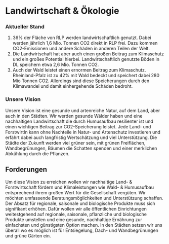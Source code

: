 # Landwirtschaft & Ökologie

### Aktueller Stand

1. 36% der Fläche von RLP werden landwirtschaftlich genutzt. Dabei werden jährlich 1,6 Mio. Tonnen CO2 direkt in RLP frei. Dazu kommen CO2-Emissionen und andere Schäden in anderen Teilen der Welt.
2. Die Landwirtschaft hat aber auch einen großen Beitrag zum Klimaschutz und ein großes Potential hierbei. Landwirtschaftlich genutzte Böden in DL speichern etwa 2,6 Mio. Tonnen CO2.
3. Auch der Wald leistet einen ernormen Beitrag zum Klimaschutz. Rheinland-Pfalz ist zu 42% mit Wald bedeckt und speichert dabei 280 Mio Tonnen CO2. Allerdings sind diese Speicherungen durch den Klimawandel und damit einhergehende Schäden bedroht.

### Unsere Vision

Unsere Vision ist eine gesunde und artenreiche Natur, auf dem Land, aber auch in den Städten. Wir werden gesunde Wälder haben und eine nachhaltigen Landwirtschaft die durch Humusaufbau resilienter ist und einen wichtigen Beitrag zur CO2-Speicherung leistet. Jede Land- und ForstwirtIn kann ohne Nachteile in Natur- und Artenschutz investieren und erfährt dabei auch langfristig Wertschätzung und viel Unterstützung. Die Städte der Zukunft werden viel grüner sein, mit grünen Freiflächen, Wandbegrünungen, Bäumen die Schatten spenden und einer merklichen Abkühlung durch die Pflanzen.  

## Forderungen

Um diese Vision zu erreichen wollen wir nachhaltige Land- & Forstwirtschaft fördern und Klimaleistungen wie Wald- & Humusaufbau entsprechend ihrem großen Wert für die Gesellschaft vergüten. Wir möchten umfassende Beratungsmöglichkeiten und Unterstützung schaffen. Der Absatz für regionale, saisonale und biologische Produkte muss sich signifikant erhöhen. Dafür wollen wir alle öffentlichen Einrichtungen weitestgehend auf regionale, saisonale, pflanzliche und biologische Produkte umstellen und eine gesunde, nachhaltige Ernährung zur einfachsten und günstigsten Option machen. In den Städten setzen wir uns überall wo es möglich ist für Entsiegelung, Dach- und Wandbegrünungen und grüne Gärten ein. 
